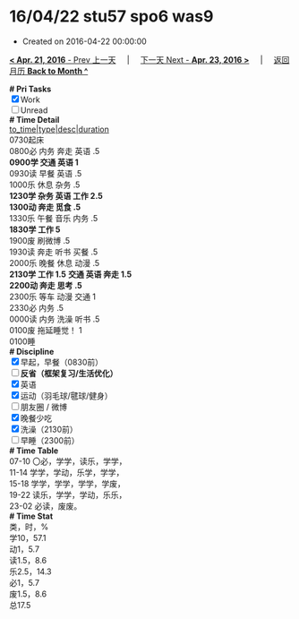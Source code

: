# 16/04/22 stu57 spo6 was9

- Created on 2016-04-22 00:00:00

[**< Apr. 21, 2016** - Prev 上一天](_archived/lifelogs/2016/04/d21.md) &nbsp; &nbsp; | &nbsp; &nbsp; [下一天 Next - **Apr. 23, 2016 >**](_archived/lifelogs/2016/04/d23.md) &nbsp; &nbsp; |  &nbsp; &nbsp; [返回月历 **Back to Month ^**](_archived/lifelogs/2016/04/index.md)
<br/><div><b># Pri Tasks</b></div><div><input checked="true" type="checkbox"/>Work</div><div><input type="checkbox"/>Unread</div><div><b># Time Detail</b></div><div><u>to_time|type|desc|duration</u></div><div>0730起床</div><div>0800必 内务 奔走 英语 .5</div><div><b>0900学 交通 英语 1</b></div><div>0930读 早餐 英语 .5</div><div>1000乐 休息 杂务 .5</div><div><b>1230学 杂务 英语 工作 2.5</b></div><div><b>1300动 奔走 觅食 .5</b></div><div>1330乐 午餐 音乐 内务 .5</div><div><b>1830学 工作 5</b></div><div>1900废 刷微博 .5</div><div>1930读 奔走 听书 买餐 .5</div><div>2000乐 晚餐 休息 动漫 .5</div><div><b>2130学 工作 1.5</b> <b>交通 英语 奔走 1.5</b></div><div><b>2200动 奔走 思考 .5</b></div><div>2300乐 等车 动漫 交通 1</div><div>2330必 内务 .5</div><div>0000读 内务 洗澡 听书 .5</div><div>0100废 拖延睡觉！ 1</div><div>0100睡</div><div><b># Discipline</b></div><div><input checked="true" type="checkbox"/>早起，早餐（0830前）</div><div><b><input type="checkbox"/></b><b>反省（框架复习/生活优化）</b></div><div><input checked="true" type="checkbox"/>英语</div><div><input checked="true" type="checkbox"/>运动（羽毛球/毽球/健身）</div><div><input type="checkbox"/>朋友圈 / 微博</div><div><input checked="true" type="checkbox"/>晚餐少吃</div><div><input checked="true" type="checkbox"/>洗澡（2130前）</div><div><input type="checkbox"/>早睡（2300前）</div><div><b># Time Table</b></div><div>07-10 〇必，学学，读乐，学学，</div><div>11-14 学学，学动，乐学，学学，</div><div>15-18 学学，学学，学学，学废，</div><div>19-22 读乐，学学，学动，乐乐，</div><div>23-02 必读，废废。</div><div><b># Time Stat</b></div><div>类，时，%</div><div>学10，57.1</div><div>动1，5.7</div><div>读1.5，8.6</div><div>乐2.5，14.3</div><div>必1，5.7</div><div>废1.5，8.6</div><div>总17.5</div>
